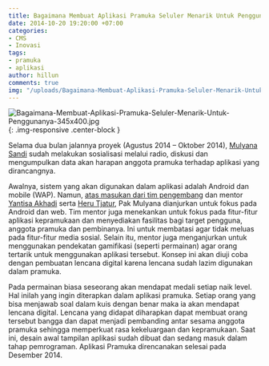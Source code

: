 ```yaml
---
title: Bagaimana Membuat Aplikasi Pramuka Seluler Menarik Untuk Penggunanya ?
date: 2014-10-20 19:20:00 +07:00
categories:
- CMS
- Inovasi
tags:
- pramuka
- aplikasi
author: hillun
comments: true
img: "/uploads/Bagaimana-Membuat-Aplikasi-Pramuka-Seluler-Menarik-Untuk-Penggunanya-345x400.jpg"
---
```


![Bagaimana-Membuat-Aplikasi-Pramuka-Seluler-Menarik-Untuk-Penggunanya-345x400.jpg](/uploads/Bagaimana-Membuat-Aplikasi-Pramuka-Seluler-Menarik-Untuk-Penggunanya-345x400.jpg){: .img-responsive .center-block }

Selama dua bulan jalannya proyek (Agustus 2014 – Oktober 2014), [Mulyana Sandi](http://ciptamedia.org/mulyana-sandi/) sudah melakukan sosialisasi melalui radio, diskusi dan mengumpulkan data akan harapan anggota pramuka terhadap aplikasi yang dirancangnya.

Awalnya, sistem yang akan digunakan dalam aplikasi adalah Android dan mobile (WAP). Namun, [atas masukan dari tim pengembang](http://ciptamedia.org/wiki/Sistem_Informasi_Integrasi_Kepramukaan_Berbasis_Mobile_dan_Android/Catatan_Tim_Penasihat) dan mentor [Yantisa Akhadi](http://ciptamedia.org/yantisa-akhadi/) serta [Heru Tjatur](http://ciptamedia.org/heru-tjatur/), Pak Mulyana dianjurkan untuk fokus pada Android dan web. Tim mentor juga menekankan untuk fokus pada fitur-fitur aplikasi kepramukaan dan menyediakan fasilitas bagi target pengguna, anggota pramuka dan pembinanya. Ini untuk membatasi agar tidak meluas pada fitur-fitur media sosial. Selain itu, mentor juga menganjurkan untuk menggunakan pendekatan gamifikasi (seperti permainan) agar orang tertarik untuk menggunakan aplikasi tersebut. Konsep ini akan diuji coba dengan pembuatan lencana digital karena lencana sudah lazim digunakan dalam pramuka.

Pada permainan biasa seseorang akan mendapat medali setiap naik level. Hal inilah yang ingin diterapkan dalam aplikasi pramuka. Setiap orang yang bisa menjawab soal dalam kuis dengan benar maka ia akan mendapat lencana digital. Lencana yang didapat diharapkan dapat membuat orang tersebut bangga dan dapat menjadi pembanding antar sesama anggota pramuka sehingga memperkuat rasa kekeluargaan dan kepramukaan. Saat ini, desain awal tampilan aplikasi sudah dibuat dan sedang masuk dalam tahap pemrograman. Aplikasi Pramuka direncanakan selesai pada Desember 2014.
